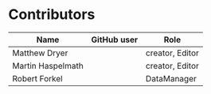 # Contributors
  
Name | GitHub user | Role
--- | --- | ---
Matthew Dryer |  | creator, Editor
Martin Haspelmath |  | creator, Editor
Robert Forkel |  | DataManager

